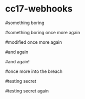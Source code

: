 # cc17-webhooks

#something boring

#something boring once more again

#modified once more again

#and again

#and again!

#once more into the breach

#testing secret

#testing secret again
